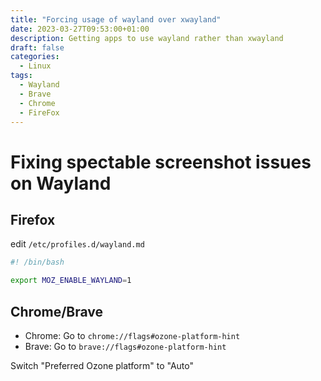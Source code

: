 ```yaml
---
title: "Forcing usage of wayland over xwayland"
date: 2023-03-27T09:53:00+01:00
description: Getting apps to use wayland rather than xwayland
draft: false
categories:
  - Linux
tags:
  - Wayland
  - Brave
  - Chrome
  - FireFox
---
```

# Fixing spectable screenshot issues on Wayland

## Firefox

edit ``/etc/profiles.d/wayland.md``
```bash
#! /bin/bash

export MOZ_ENABLE_WAYLAND=1
```

## Chrome/Brave

* Chrome: Go to ``chrome://flags#ozone-platform-hint``
* Brave: Go to ``brave://flags#ozone-platform-hint``

Switch "Preferred Ozone platform" to "Auto"
